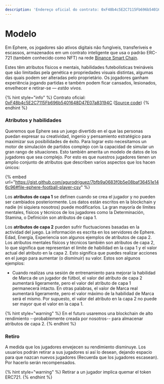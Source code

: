 ```yaml
---
description: 'Endereço oficial do contrato: 0xF48b4c5E2C7115Fb696b5401648D47E07a83194C'
---
```


# Modelo

Em Ephere, os jogadores são ativos digitais não fungíveis, transferíveis e escassos, armazenados em um contrato inteligente que usa o padrão ERC-721 (também conhecido como NFT) na rede [Binance Smart Chain](https://coinmarketcap.com/alexandria/article/what-is-binance-smart-chain).

Estes têm atributos físicos e mentais, habilidades futebolísticas treináveis que são limitadas pela genética e propriedades visuais distintas, algumas das quais podem ser alteradas pelo proprietário. Os jogadores ganham experiência jogando partidas e também podem ficar cansados, lesionados, envelhecer e retirar-se — _estão vivos._

{% hint style="info" %}
Contrato oficial: [0xF48b4c5E2C7115Fb696b5401648D47E07a83194C](https://bscscan.com/token/0xF48b4c5E2C7115Fb696b5401648D47E07a83194C) ([Source code](https://github.com/ephere-football/contracts/blob/master/contracts/EphereFootballerERC721.sol))
{% endhint %}

### Atributos y habilidades

Queremos que Ephere sea un juego divertido en el que las personas puedan expresar su creatividad, ingenio y pensamiento estratégico para maximizar sus posibilidades de éxito. Para lograr esto necesitamos un motor de simulación de partidos complejo con la capacidad de simular un gran rango de situaciones. Esto también amerita un modelo de datos de los jugadores que sea complejo. Por esto es que nuestros jugadores tienen un amplio conjunto de atributos que describen varios aspectos que los hacen únicos:

{% embed url="https://gist.github.com/agurodriguez/7bfb9a0683f0b5e08baf36451e146c96#file-ephere-football-player-csv" %}

Los **atributos de capa 1** se definen cuando se crea el jugador y no pueden ser cambiados posteriormente. Los datos están escritos en la blockchain y nadie (ni siquiera nosotros) puede modificarlos. La gran mayoría de límites mentales, físicos y técnicos de los jugadores como la Determinación, Stamina, o Definición son atributos de capa 1.

Los **atributos de capa 2** pueden sufrir fluctuaciones basadas en la actividad del juego. La información es escrita en los servidores de Ephere. Edad, Energía, Experiencia son algunos ejemplos de atributos de capa 2. Los atributos mentales físicos y técnicos también son atributos de capa 2, lo que significa que representan el límite de habilidad en la capa 1 y el valor actual del atributo en la capa 2. Esto significa que puedes realizar acciones en el juego para aumentar (o disminuir) su valor. Estos son algunos ejemplos:

* Cuando realizas una sesión de entrenamiento para mejorar la habilidad de Marca de un jugador de fútbol, el valor del atributo de capa 2 aumentará ligeramente, pero el valor del atributo de capa 1 permanecerá intacto. En otras palabras, el valor de Marca real aumentará ligeramente, pero el valor máximo de la habilidad de Marca será el mismo. Por supuesto, el valor del atributo en la capa 2 no puede ser mayor que el valor en la capa 1.

{% hint style="warning" %}
En el futuro usaremos una blockchain de alto rendimiento --probablemente creada por nosotros-- para almacenar atributos de capa 2.
{% endhint %}

### Retiro

A medida que los jugadores envejecen su rendimiento disminuye. Los usuarios podrán retirar a sus jugadores si así lo desean, dejando espacio para que nazcan nuevos jugadores (Recuerda que los jugadores escasean). Por hacerlo serán recompensados.

{% hint style="warning" %}
Retirar a un jugador implica quemar el token ERC721.
{% endhint %}

